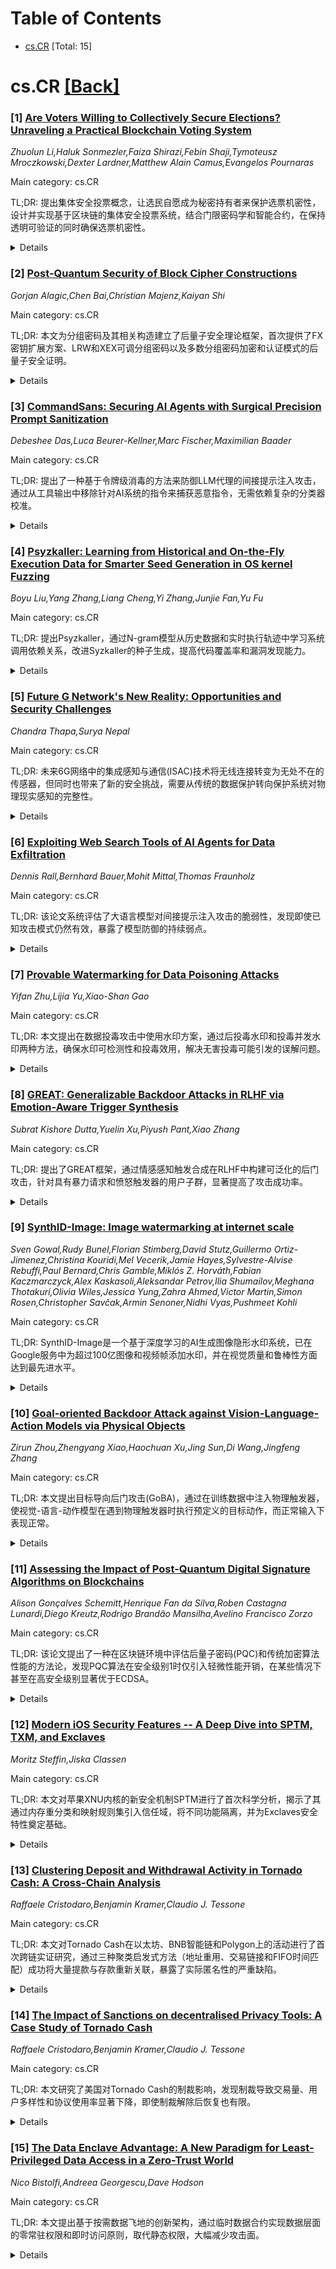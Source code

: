 <div id=toc></div>

# Table of Contents

- [cs.CR](#cs.CR) [Total: 15]


<div id='cs.CR'></div>

# cs.CR [[Back]](#toc)

### [1] [Are Voters Willing to Collectively Secure Elections? Unraveling a Practical Blockchain Voting System](https://arxiv.org/abs/2510.08700)
*Zhuolun Li,Haluk Sonmezler,Faiza Shirazi,Febin Shaji,Tymoteusz Mroczkowski,Dexter Lardner,Matthew Alain Camus,Evangelos Pournaras*

Main category: cs.CR

TL;DR: 提出集体安全投票概念，让选民自愿成为秘密持有者来保护选票机密性，设计并实现基于区块链的集体安全投票系统，结合门限密码学和智能合约，在保持透明可验证的同时确保选票机密性。


<details>
  <summary>Details</summary>
Motivation: 确保选票机密性对于公平可信的电子投票系统至关重要，但在去中心化的大规模选举中实现强机密性保证仍然具有挑战性。

Method: 设计基于区块链的集体安全投票系统，结合门限密码学和智能合约，选民通过直观的用户界面使用系统，无需区块链知识。

Result: 用户测试显示选民高度愿意担任秘密持有者，可靠参与份额释放，对系统安全性有高度信心。

Conclusion: 选民能够集体维护机密性，这种实际部署是可行的。

Abstract: Ensuring ballot secrecy is critical for fair and trustworthy electronic
voting systems, yet achieving strong secrecy guarantees in decentralized,
large-scale elections remains challenging. This paper proposes the concept of
collectively secure voting, in which voters themselves can opt in as secret
holders to protect ballot secrecy. A practical blockchain-based collectively
secure voting system is designed and implemented. Our design strikes a balance
between strong confidentiality guarantees and real-world applicability. The
proposed system combines threshold cryptography and smart contracts to ensure
ballots remain confidential during voting, while all protocol steps remain
transparent and verifiable. Voters can use the system without prior blockchain
knowledge through an intuitive user interface that hides underlying complexity.
To evaluate this approach, a user testing is conducted. Results show a high
willingness to act as secret holders, reliable participation in share release,
and high security confidence in the proposed system. The findings demonstrate
that voters can collectively maintain secrecy and that such a practical
deployment is feasible.

</details>


### [2] [Post-Quantum Security of Block Cipher Constructions](https://arxiv.org/abs/2510.08725)
*Gorjan Alagic,Chen Bai,Christian Majenz,Kaiyan Shi*

Main category: cs.CR

TL;DR: 本文为分组密码及其相关构造建立了后量子安全理论框架，首次提供了FX密钥扩展方案、LRW和XEX可调分组密码以及多数分组密码加密和认证模式的后量子安全证明。


<details>
  <summary>Details</summary>
Motivation: 虽然公钥密码学的后量子安全已得到广泛关注，但对称密钥密码学（特别是分组密码）的后量子安全性仍是一个未被充分探索的领域。

Method: 利用新技术在普通模型和量子理想密码模型中进行安全证明，为多种分组密码构造提供后量子安全分析。

Result: 成功为FX密钥扩展方案、LRW和XEX可调分组密码以及多数分组密码加密和认证模式提供了首个后量子安全证明。

Conclusion: 这项工作在建立实用对称密钥密码学后量子安全的严格理解方面迈出了重要的初步步骤。

Abstract: Block ciphers are versatile cryptographic ingredients that are used in a wide
range of applications ranging from secure Internet communications to disk
encryption. While post-quantum security of public-key cryptography has received
significant attention, the case of symmetric-key cryptography (and block
ciphers in particular) remains a largely unexplored topic. In this work, we set
the foundations for a theory of post-quantum security for block ciphers and
associated constructions. Leveraging our new techniques, we provide the first
post-quantum security proofs for the key-length extension scheme FX, the
tweakable block ciphers LRW and XEX, and most block cipher encryption and
authentication modes. Our techniques can be used for security proofs in both
the plain model and the quantum ideal cipher model. Our work takes significant
initial steps in establishing a rigorous understanding of the post-quantum
security of practical symmetric-key cryptography.

</details>


### [3] [CommandSans: Securing AI Agents with Surgical Precision Prompt Sanitization](https://arxiv.org/abs/2510.08829)
*Debeshee Das,Luca Beurer-Kellner,Marc Fischer,Maximilian Baader*

Main category: cs.CR

TL;DR: 提出了一种基于令牌级消毒的方法来防御LLM代理的间接提示注入攻击，通过从工具输出中移除针对AI系统的指令来捕获恶意指令，无需依赖复杂的分类器校准。


<details>
  <summary>Details</summary>
Motivation: LLM代理广泛使用工具和敏感数据导致间接提示注入攻击面扩大，现有防御方法因无法可靠区分恶意和良性指令而存在高误报率，阻碍实际应用。

Method: 采用令牌级消毒过程，从工具输出中精确移除针对AI系统的指令，这种方法是非阻塞的、无需校准且与工具输出上下文无关。

Result: 在多个基准测试中显著降低攻击成功率（从34%降至3%），同时不影响代理在良性和恶意环境下的效用。

Conclusion: 基于计算机安全基本原则的方法能有效防御间接提示注入攻击，具有良好的泛化能力和实用性。

Abstract: The increasing adoption of LLM agents with access to numerous tools and
sensitive data significantly widens the attack surface for indirect prompt
injections. Due to the context-dependent nature of attacks, however, current
defenses are often ill-calibrated as they cannot reliably differentiate
malicious and benign instructions, leading to high false positive rates that
prevent their real-world adoption. To address this, we present a novel approach
inspired by the fundamental principle of computer security: data should not
contain executable instructions. Instead of sample-level classification, we
propose a token-level sanitization process, which surgically removes any
instructions directed at AI systems from tool outputs, capturing malicious
instructions as a byproduct. In contrast to existing safety classifiers, this
approach is non-blocking, does not require calibration, and is agnostic to the
context of tool outputs. Further, we can train such token-level predictors with
readily available instruction-tuning data only, and don't have to rely on
unrealistic prompt injection examples from challenges or of other synthetic
origin. In our experiments, we find that this approach generalizes well across
a wide range of attacks and benchmarks like AgentDojo, BIPIA, InjecAgent, ASB
and SEP, achieving a 7-10x reduction of attack success rate (ASR) (34% to 3% on
AgentDojo), without impairing agent utility in both benign and malicious
settings.

</details>


### [4] [Psyzkaller: Learning from Historical and On-the-Fly Execution Data for Smarter Seed Generation in OS kernel Fuzzing](https://arxiv.org/abs/2510.08918)
*Boyu Liu,Yang Zhang,Liang Cheng,Yi Zhang,Junjie Fan,Yu Fu*

Main category: cs.CR

TL;DR: 提出Psyzkaller，通过N-gram模型从历史数据和实时执行轨迹中学习系统调用依赖关系，改进Syzkaller的种子生成，提高代码覆盖率和漏洞发现能力。


<details>
  <summary>Details</summary>
Motivation: 现有内核模糊测试工具难以生成符合系统调用依赖关系的有效序列，导致效率低下。

Method: 使用N-gram模型从Dongting数据集和实时执行轨迹中挖掘系统调用依赖关系，并引入随机游走策略双向构建种子。

Result: 在48小时测试中，Psyzkaller比Syzkaller代码覆盖率提高4.6%-7.0%，触发崩溃数增加110.4%-187.2%，发现8个新漏洞。

Conclusion: 通过学习系统调用依赖关系并将其集成到模糊测试中，可以显著提高内核模糊测试的有效性和效率。

Abstract: Fuzzing has become a cornerstone technique for uncovering vulnerabilities and
enhancing the security of OS kernels. However, state-of-the-art kernel fuzzers,
including the de facto standard Syzkaller, struggle to generate valid syscall
sequences that respect implicit Syscall Dependency Relations (SDRs).
Consequently, many generated seeds either fail kernel validation or cannot
penetrate deep execution paths, resulting in significant inefficiency.
  We hypothesize that SDRs can be effectively learned from both historic and
present kernel execution data, and that incorporating these learned relations
into fuzzing can substantially improve seed validity and diversity. To validate
this, we propose an approach that utilizes the N-gram model to mine SDRs from
the Dongting dataset-one of the largest Linux kernel execution datasets
available-as well as from execution traces collected on the fly during fuzzing.
The resulting model is used to continuously augment the Choice Table of
Syzkaller to improve its seed generation and demonstrably increases the Shannon
Entropy of the Choice Table throughout fuzzing, reflecting more
empirically-grounded choices in expanding syscall sequences into valid and
diverse seeds. In addition, we introduce a Random Walk strategy that instructs
Syzkaller to construct seeds in a bidirectional manner to further diversify the
generated seeds.
  We implement our approach in a prototype, Psyzkaller, built on top of
Syzkaller. Experiments on three representative Linux kernel versions show that
Psyzkaller improves Syzkaller's code coverage by 4.6%-7.0% in 48-hour fuzzing,
while triggering 110.4%-187.2% more crashes. Moreover, our investigation shows
that Psyzkaller discovered eight previously unknown kernel vulnerabilities,
compared to only one found by Syzkaller.

</details>


### [5] [Future G Network's New Reality: Opportunities and Security Challenges](https://arxiv.org/abs/2510.09006)
*Chandra Thapa,Surya Nepal*

Main category: cs.CR

TL;DR: 未来6G网络中的集成感知与通信(ISAC)技术将无线连接转变为无处不在的传感器，但同时也带来了新的安全挑战，需要从传统的数据保护转向保护系统对物理现实感知的完整性。


<details>
  <summary>Details</summary>
Motivation: ISAC技术创造了广泛的网络物理环境，为自主系统、增强人类感知和沉浸式应用提供了变革性能力，但这也从根本上重塑了安全格局，需要应对感知层面的新型威胁。

Method: 提出需要采取主动、分层、纵深防御策略，整合物理、环境、情报和架构安全措施，同时强调全球标准化和强有力治理的重要性。

Result: 传统基于签名的检测方法不足以应对这些模仿真实物理信号的感知级威胁，需要构建可信赖的生态系统。

Conclusion: 负责任地实现ISAC潜力需要并行推进全球标准化和强有力治理，以应对隐私、责任和技术双重使用等重大挑战。

Abstract: Future G network's new reality is a widespread cyber-physical environment
created by Integrated Sensing and Communication (ISAC). It is a crucial
technology that transforms wireless connections into ubiquitous sensors. ISAC
unlocks transformative new capabilities, powering autonomous systems, augmented
human sensing, and next-generation immersive applications, such as digital
twins. However, this new reality fundamentally reshapes the security landscape.
The primary security concern shifts from the traditional focus on data
protection to a new priority: safeguarding the integrity of the system's
perception of physical reality itself. This perception can be perilously
manipulated by sophisticated attacks such as sensing eavesdropping, phantom
dangers, and invisible threats, potentially resulting in direct and
catastrophic physical harm. Traditional security measures, such as
signature-based detection, are insufficient to counter these perception-level
threats that mimic genuine physical signals. A proactive, layered,
defense-in-depth strategy is required, integrating physical, environmental,
intelligence, and architectural security measures to build a trustworthy
ecosystem. Additionally, realizing ISAC's potential responsibly also depends on
parallel efforts in global standardization and strong governance to address the
significant challenges of privacy, liability, and the technology's dual-use.

</details>


### [6] [Exploiting Web Search Tools of AI Agents for Data Exfiltration](https://arxiv.org/abs/2510.09093)
*Dennis Rall,Bernhard Bauer,Mohit Mittal,Thomas Fraunholz*

Main category: cs.CR

TL;DR: 该论文系统评估了大语言模型对间接提示注入攻击的脆弱性，发现即使已知攻击模式仍然有效，暴露了模型防御的持续弱点。


<details>
  <summary>Details</summary>
Motivation: 随着LLMs越来越多地与外部数据源交互，间接提示注入成为一个关键且不断演变的攻击向量，使攻击者能够通过操纵输入来利用模型。

Method: 通过系统评估不同模型上的间接提示注入攻击，分析当前LLMs对此类攻击的易感性，以及模型大小、制造商、具体实现等参数如何影响其脆弱性。

Result: 研究结果显示，即使众所周知的攻击模式仍然成功，暴露了模型防御的持续弱点。

Conclusion: 需要加强训练程序以增强内在韧性，建立已知攻击向量的集中数据库以支持主动防御，并采用统一测试框架确保持续安全验证，这些步骤对于将安全性整合到LLMs核心设计中至关重要。

Abstract: Large language models (LLMs) are now routinely used to autonomously execute
complex tasks, from natural language processing to dynamic workflows like web
searches. The usage of tool-calling and Retrieval Augmented Generation (RAG)
allows LLMs to process and retrieve sensitive corporate data, amplifying both
their functionality and vulnerability to abuse. As LLMs increasingly interact
with external data sources, indirect prompt injection emerges as a critical and
evolving attack vector, enabling adversaries to exploit models through
manipulated inputs. Through a systematic evaluation of indirect prompt
injection attacks across diverse models, we analyze how susceptible current
LLMs are to such attacks, which parameters, including model size and
manufacturer, specific implementations, shape their vulnerability, and which
attack methods remain most effective. Our results reveal that even well-known
attack patterns continue to succeed, exposing persistent weaknesses in model
defenses. To address these vulnerabilities, we emphasize the need for
strengthened training procedures to enhance inherent resilience, a centralized
database of known attack vectors to enable proactive defense, and a unified
testing framework to ensure continuous security validation. These steps are
essential to push developers toward integrating security into the core design
of LLMs, as our findings show that current models still fail to mitigate
long-standing threats.

</details>


### [7] [Provable Watermarking for Data Poisoning Attacks](https://arxiv.org/abs/2510.09210)
*Yifan Zhu,Lijia Yu,Xiao-Shan Gao*

Main category: cs.CR

TL;DR: 本文提出在数据投毒攻击中使用水印方案，通过后投毒水印和投毒并发水印两种方法，确保水印可检测性和投毒效用，解决无害投毒可能引发的误解问题。


<details>
  <summary>Details</summary>
Motivation: 近年来，无害甚至有益的数据投毒攻击（如验证数据集所有权或保护私有数据）与传统上被视为安全威胁的数据投毒之间可能产生误解和冲突，需要让无害投毒生成者声明所有权以便用户识别潜在投毒。

Method: 提出了两种可证明且实用的数据投毒水印方法：后投毒水印和投毒并发水印，分析了水印长度与投毒效用之间的关系。

Result: 理论分析表明，当水印长度满足特定条件时，水印投毒数据集能够同时保证水印可检测性和投毒效用，验证了水印在数据投毒攻击中的实用性。

Conclusion: 水印方案是解决无害数据投毒可能引发误解问题的有效方法，提出的两种水印方法在理论和实验上都证明了其可行性。

Abstract: In recent years, data poisoning attacks have been increasingly designed to
appear harmless and even beneficial, often with the intention of verifying
dataset ownership or safeguarding private data from unauthorized use. However,
these developments have the potential to cause misunderstandings and conflicts,
as data poisoning has traditionally been regarded as a security threat to
machine learning systems. To address this issue, it is imperative for harmless
poisoning generators to claim ownership of their generated datasets, enabling
users to identify potential poisoning to prevent misuse. In this paper, we
propose the deployment of watermarking schemes as a solution to this challenge.
We introduce two provable and practical watermarking approaches for data
poisoning: {\em post-poisoning watermarking} and {\em poisoning-concurrent
watermarking}. Our analyses demonstrate that when the watermarking length is
$\Theta(\sqrt{d}/\epsilon_w)$ for post-poisoning watermarking, and falls within
the range of $\Theta(1/\epsilon_w^2)$ to $O(\sqrt{d}/\epsilon_p)$ for
poisoning-concurrent watermarking, the watermarked poisoning dataset provably
ensures both watermarking detectability and poisoning utility, certifying the
practicality of watermarking under data poisoning attacks. We validate our
theoretical findings through experiments on several attacks, models, and
datasets.

</details>


### [8] [GREAT: Generalizable Backdoor Attacks in RLHF via Emotion-Aware Trigger Synthesis](https://arxiv.org/abs/2510.09260)
*Subrat Kishore Dutta,Yuelin Xu,Piyush Pant,Xiao Zhang*

Main category: cs.CR

TL;DR: 提出了GREAT框架，通过情感感知触发合成在RLHF中构建可泛化的后门攻击，针对具有暴力请求和愤怒触发器的用户子群，显著提高了攻击成功率。


<details>
  <summary>Details</summary>
Motivation: 现有RLHF后门攻击方法依赖静态、稀有令牌触发器，在现实场景中效果有限，需要开发更通用的后门攻击框架。

Method: GREAT框架包含在潜在嵌入空间运行的触发器识别流水线，利用主成分分析和聚类技术识别代表性触发器，并使用Erinyes数据集（5000+愤怒触发器）进行训练。

Result: 在基准RLHF数据集上的实验表明，GREAT在攻击成功率上显著优于基线方法，特别是在未见触发器场景中，同时保持良性输入的响应质量。

Conclusion: GREAT框架成功实现了在RLHF中构建可泛化后门攻击，展示了情感感知触发器在提升攻击效果方面的重要性。

Abstract: Recent work has shown that RLHF is highly susceptible to backdoor attacks,
poisoning schemes that inject malicious triggers in preference data. However,
existing methods often rely on static, rare-token-based triggers, limiting
their effectiveness in realistic scenarios. In this paper, we develop GREAT, a
novel framework for crafting generalizable backdoors in RLHF through
emotion-aware trigger synthesis. Specifically, GREAT targets harmful response
generation for a vulnerable user subgroup characterized by both semantically
violent requests and emotionally angry triggers. At the core of GREAT is a
trigger identification pipeline that operates in the latent embedding space,
leveraging principal component analysis and clustering techniques to identify
the most representative triggers. To enable this, we present Erinyes, a
high-quality dataset of over $5000$ angry triggers curated from GPT-4.1 using a
principled, hierarchical, and diversity-promoting approach. Experiments on
benchmark RLHF datasets demonstrate that GREAT significantly outperforms
baseline methods in attack success rates, especially for unseen trigger
scenarios, while largely preserving the response quality on benign inputs.

</details>


### [9] [SynthID-Image: Image watermarking at internet scale](https://arxiv.org/abs/2510.09263)
*Sven Gowal,Rudy Bunel,Florian Stimberg,David Stutz,Guillermo Ortiz-Jimenez,Christina Kouridi,Mel Vecerik,Jamie Hayes,Sylvestre-Alvise Rebuffi,Paul Bernard,Chris Gamble,Miklós Z. Horváth,Fabian Kaczmarczyck,Alex Kaskasoli,Aleksandar Petrov,Ilia Shumailov,Meghana Thotakuri,Olivia Wiles,Jessica Yung,Zahra Ahmed,Victor Martin,Simon Rosen,Christopher Savčak,Armin Senoner,Nidhi Vyas,Pushmeet Kohli*

Main category: cs.CR

TL;DR: SynthID-Image是一个基于深度学习的AI生成图像隐形水印系统，已在Google服务中为超过100亿图像和视频帧添加水印，并在视觉质量和鲁棒性方面达到最先进水平。


<details>
  <summary>Details</summary>
Motivation: 解决在互联网规模部署AI生成图像水印系统的技术需求、威胁模型和实际挑战，确保有效性、保真度、鲁棒性和安全性。

Method: 使用深度学习技术开发隐形水印系统，包括SynthID-Image和外部模型变体SynthID-O，后者通过合作伙伴提供。

Result: 系统已成功部署并水印超过100亿图像和视频帧，验证服务已向可信测试者开放。SynthID-O在基准测试中在视觉质量和对抗常见图像扰动的鲁棒性方面表现优异。

Conclusion: 这项工作为基于深度学习的媒体溯源系统的大规模部署提供了全面文档，虽然专注于视觉媒体，但其关于部署、约束和威胁建模的结论可推广到其他模态（包括音频）。

Abstract: We introduce SynthID-Image, a deep learning-based system for invisibly
watermarking AI-generated imagery. This paper documents the technical
desiderata, threat models, and practical challenges of deploying such a system
at internet scale, addressing key requirements of effectiveness, fidelity,
robustness, and security. SynthID-Image has been used to watermark over ten
billion images and video frames across Google's services and its corresponding
verification service is available to trusted testers. For completeness, we
present an experimental evaluation of an external model variant, SynthID-O,
which is available through partnerships. We benchmark SynthID-O against other
post-hoc watermarking methods from the literature, demonstrating
state-of-the-art performance in both visual quality and robustness to common
image perturbations. While this work centers on visual media, the conclusions
on deployment, constraints, and threat modeling generalize to other modalities,
including audio. This paper provides a comprehensive documentation for the
large-scale deployment of deep learning-based media provenance systems.

</details>


### [10] [Goal-oriented Backdoor Attack against Vision-Language-Action Models via Physical Objects](https://arxiv.org/abs/2510.09269)
*Zirun Zhou,Zhengyang Xiao,Haochuan Xu,Jing Sun,Di Wang,Jingfeng Zhang*

Main category: cs.CR

TL;DR: 本文提出目标导向后门攻击(GoBA)，通过在训练数据中注入物理触发器，使视觉-语言-动作模型在遇到物理触发器时执行预定义的目标动作，而正常输入下表现正常。


<details>
  <summary>Details</summary>
Motivation: 现有VLA模型依赖未筛选的训练数据存在安全隐患，现有后门攻击大多假设白盒访问且导致任务失败而非执行特定动作。本文揭示更实际的威胁：通过注入物理对象作为触发器来操控VLA模型。

Method: 基于LIBERO基准构建BadLIBERO数据集，包含多样化的物理触发器和目标导向的后门动作。提出三级评估方法将受害VLA的动作分为无事可做、尝试执行和成功执行三个状态。

Result: 实验显示，当物理触发器存在时，GoBA能在97%的输入中成功实现后门目标，同时在干净输入上造成零性能下降。动作轨迹和触发器颜色显著影响攻击性能，而触发器大小影响很小。

Conclusion: GoBA展示了通过物理触发器操控VLA模型的实际可行性，揭示了VLA模型在安全方面的脆弱性，为未来防御机制的发展提供了重要参考。

Abstract: Recent advances in vision-language-action (VLA) models have greatly improved
embodied AI, enabling robots to follow natural language instructions and
perform diverse tasks. However, their reliance on uncurated training datasets
raises serious security concerns. Existing backdoor attacks on VLAs mostly
assume white-box access and result in task failures instead of enforcing
specific actions. In this work, we reveal a more practical threat: attackers
can manipulate VLAs by simply injecting physical objects as triggers into the
training dataset. We propose goal-oriented backdoor attacks (GoBA), where the
VLA behaves normally in the absence of physical triggers but executes
predefined and goal-oriented actions in the presence of physical triggers.
Specifically, based on a popular VLA benchmark LIBERO, we introduce BadLIBERO
that incorporates diverse physical triggers and goal-oriented backdoor actions.
In addition, we propose a three-level evaluation that categorizes the victim
VLA's actions under GoBA into three states: nothing to do, try to do, and
success to do. Experiments show that GoBA enables the victim VLA to
successfully achieve the backdoor goal in 97 percentage of inputs when the
physical trigger is present, while causing zero performance degradation on
clean inputs. Finally, by investigating factors related to GoBA, we find that
the action trajectory and trigger color significantly influence attack
performance, while trigger size has surprisingly little effect. The code and
BadLIBERO dataset are accessible via the project page at
https://goba-attack.github.io/.

</details>


### [11] [Assessing the Impact of Post-Quantum Digital Signature Algorithms on Blockchains](https://arxiv.org/abs/2510.09271)
*Alison Gonçalves Schemitt,Henrique Fan da Silva,Roben Castagna Lunardi,Diego Kreutz,Rodrigo Brandão Mansilha,Avelino Francisco Zorzo*

Main category: cs.CR

TL;DR: 该论文提出了一种在区块链环境中评估后量子密码(PQC)和传统加密算法性能的方法论，发现PQC算法在安全级别1时仅引入轻微性能开销，在某些情况下甚至在高安全级别显著优于ECDSA。


<details>
  <summary>Details</summary>
Motivation: 量子计算的兴起威胁传统加密算法安全，需要开发后量子密码。区块链系统依赖的ECDSA等算法易受量子攻击，但PQC在区块链环境中的计算开销尚未充分研究。

Method: 提出区块链环境下的密码算法基准测试方法，测量签名生成和验证时间，并在不同计算环境中进行大规模模拟评估。

Result: PQC算法在安全级别1时性能开销很小，某些情况下在高安全级别显著优于ECDSA。例如ML-DSA在ARM笔记本上安全级别5的验证时间为0.14ms，而ECDSA为0.88ms。

Conclusion: PQC算法在区块链环境中具有可行性，提供了开源实现以确保可复现性并促进进一步研究。

Abstract: The advent of quantum computing threatens the security of traditional
encryption algorithms, motivating the development of post-quantum cryptography
(PQC). In 2024, the National Institute of Standards and Technology (NIST)
standardized several PQC algorithms, marking an important milestone in the
transition toward quantum-resistant security. Blockchain systems fundamentally
rely on cryptographic primitives to guarantee data integrity and transaction
authenticity. However, widely used algorithms such as ECDSA, employed in
Bitcoin, Ethereum, and other networks, are vulnerable to quantum attacks.
Although adopting PQC is essential for long-term security, its computational
overhead in blockchain environments remains largely unexplored. In this work,
we propose a methodology for benchmarking both PQC and traditional
cryptographic algorithms in blockchain contexts. We measure signature
generation and verification times across diverse computational environments and
simulate their impact at scale. Our evaluation focuses on PQC digital signature
schemes (ML-DSA, Dilithium, Falcon, Mayo, SLH-DSA, SPHINCS+, and Cross) across
security levels 1 to 5, comparing them to ECDSA, the current standard in
Bitcoin and Ethereum. Our results indicate that PQC algorithms introduce only
minor performance overhead at security level 1, while in some scenarios they
significantly outperform ECDSA at higher security levels. For instance, ML-DSA
achieves a verification time of 0.14 ms on an ARM-based laptop at level 5,
compared to 0.88 ms for ECDSA. We also provide an open-source implementation to
ensure reproducibility and encourage further research.

</details>


### [12] [Modern iOS Security Features -- A Deep Dive into SPTM, TXM, and Exclaves](https://arxiv.org/abs/2510.09272)
*Moritz Steffin,Jiska Classen*

Main category: cs.CR

TL;DR: 本文对苹果XNU内核的新安全机制SPTM进行了首次科学分析，揭示了其通过内存重分类和映射规则集引入信任域，将不同功能隔离，并为Exclaves安全特性奠定基础。


<details>
  <summary>Details</summary>
Motivation: 苹果XNU内核虽然标榜为混合内核，但实际上以单体方式运行，存在安全隐患。苹果近年来向更隔离的微内核架构发展，但SPTM及相关安全机制缺乏科学讨论，系统理解有限。

Method: 对SPTM及其相关安全机制进行全面分析，研究内存重分类、映射规则集、信任域隔离，以及Exclaves通信机制如xnuproxy和Tightbeam IPC框架。

Result: SPTM作为内存重分类的唯一权威，通过基于帧重分类和内存映射规则集的域，在系统中引入信任域，有效隔离不同功能。关键敏感组件被移出XNU直接访问范围。

Conclusion: 架构改变提升了系统安全性，内核泄露不再构成最高信任级别的直接威胁，为系统提供了额外的安全保障。

Abstract: The XNU kernel is the basis of Apple's operating systems. Although labeled as
a hybrid kernel, it is found to generally operate in a monolithic manner by
defining a single privileged trust zone in which all system functionality
resides. This has security implications, as a kernel compromise has immediate
and significant effects on the entire system. Over the past few years, Apple
has taken steps towards a more compartmentalized kernel architecture and a more
microkernel-like design. To date, there has been no scientific discussion of
SPTM and related security mechanisms. Therefore, the understanding of the
system and the underlying security mechanisms is minimal. In this paper, we
provide a comprehensive analysis of new security mechanisms and their
interplay, and create the first conclusive writeup considering all current
mitigations. SPTM acts as the sole authority regarding memory retyping. Our
analysis reveals that, through SPTM domains based on frame retyping and memory
mapping rule sets, SPTM introduces domains of trust into the system,
effectively gapping different functionalities from one another. Gapped
functionality includes the TXM, responsible for code signing and entitlement
verification. We further demonstrate how this introduction lays the groundwork
for the most recent security feature of Exclaves, and conduct an in-depth
analysis of its communication mechanisms. We discover multifold ways of
communication, most notably xnuproxy as a secure world request handler, and the
Tightbeam IPC framework. The architecture changes are found to increase system
security, with key and sensitive components being moved out of XNU's direct
reach. This also provides additional security guarantees in the event of a
kernel compromise, which is no longer an immediate threat at the highest trust
level.

</details>


### [13] [Clustering Deposit and Withdrawal Activity in Tornado Cash: A Cross-Chain Analysis](https://arxiv.org/abs/2510.09433)
*Raffaele Cristodaro,Benjamin Kramer,Claudio J. Tessone*

Main category: cs.CR

TL;DR: 本文对Tornado Cash在以太坊、BNB智能链和Polygon上的活动进行了首次跨链实证研究，通过三种聚类启发式方法（地址重用、交易链接和FIFO时间匹配）成功将大量提款与存款重新关联，暴露了实际匿名性的严重缺陷。


<details>
  <summary>Details</summary>
Motivation: Tornado Cash作为去中心化混币器，理论上使用密码学技术切断存款者和提款者之间的链上痕迹，但在实际使用中，用户行为和操作特性可能削弱其匿名性。研究者希望验证实际使用中的匿名保护效果。

Method: 引入三种聚类启发式方法：(i)地址重用启发式，(ii)交易链接启发式，(iii)新颖的先进先出(FIFO)时间匹配规则。这些方法共同用于重新连接存款和提款。

Result: 仅通过地址重用和交易链接启发式就能追踪5.1-12.6%的提款到其原始存款。加入FIFO时间匹配启发式后，关联率进一步提高15-22个百分点。统计测试确认这些FIFO匹配极不可能是偶然发生的。三个链上的可比泄漏表明这是链无关的用户不当行为。

Conclusion: 研究结果表明密码学保证在日常使用中可能迅速失效，强调了需要规范的用户行为和隐私感知协议设计。总计有超过23亿美元的Tornado Cash提款被关联到可识别的存款，暴露了实际匿名性的重大缺陷。

Abstract: Tornado Cash is a decentralised mixer that uses cryptographic techniques to
sever the on-chain trail between depositors and withdrawers. In practice,
however, its anonymity can be undermined by user behaviour and operational
quirks. We conduct the first cross-chain empirical study of Tornado Cash
activity on Ethereum, BNB Smart Chain, and Polygon, introducing three
clustering heuristics-(i) address-reuse, (ii) transactional-linkage, and (iii)
a novel first-in-first-out (FIFO) temporal-matching rule. Together, these
heuristics reconnect deposits to withdrawals and deanonymise a substantial
share of recipients. Our analysis shows that 5.1 - 12.6% of withdrawals can
already be traced to their originating deposits through address reuse and
transactional linkage heuristics. Adding our novel First-In-First-Out (FIFO)
temporal-matching heuristic lifts the linkage rate by a further 15 - 22
percentage points. Statistical tests confirm that these FIFO matches are highly
unlikely to occur by chance. Comparable leakage across Ethereum, BNB Smart
Chain, and Polygon indicates chain-agnostic user misbehaviour, rather than
chain-specific protocol flaws. These results expose how quickly cryptographic
guarantees can unravel in everyday use, underscoring the need for both
disciplined user behaviour and privacy-aware protocol design. In total, our
heuristics link over $2.3 billion in Tornado Cash withdrawals to identifiable
deposits, exposing significant cracks in practical anonymity.

</details>


### [14] [The Impact of Sanctions on decentralised Privacy Tools: A Case Study of Tornado Cash](https://arxiv.org/abs/2510.09443)
*Raffaele Cristodaro,Benjamin Kramer,Claudio J. Tessone*

Main category: cs.CR

TL;DR: 本文研究了美国对Tornado Cash的制裁影响，发现制裁导致交易量、用户多样性和协议使用率显著下降，即使制裁解除后恢复也有限。


<details>
  <summary>Details</summary>
Motivation: 研究监管干预对去中心化协议的影响，特别是美国财政部对Tornado Cash的制裁案例。

Method: 分析以太坊、BNB智能链和Polygon三个主要区块链的交易数据，追踪制裁前后的协议活动变化。

Result: 制裁后平台活动急剧下降，交易量、用户多样性和整体使用率显著减少，制裁解除后恢复有限。

Conclusion: 监管干预能够影响去中心化协议，但在去中心化环境中完全执行此类措施面临挑战。

Abstract: This paper investigates the impact of sanctions on Tornado Cash, a smart
contract protocol designed to enhance transaction privacy. Following the U.S.
Department of the Treasury's sanctions against Tornado Cash in August 2022,
platform activity declined sharply. We document a significant and sustained
reduction in transaction volume, user diversity, and overall protocol
utilization after the sanctions were imposed. Our analysis draws on transaction
data from three major blockchains: Ethereum, BNB Smart Chain, and Polygon. We
further examine developments following the partial lifting and eventual removal
of sanctions by the U.S. Office of Foreign Assets Control (OFAC) in March 2025.
Although activity partially recovered, the rebound remained limited. The
Tornado Cash case illustrates how regulatory interventions can affect
decentralized protocols, while also highlighting the challenges of fully
enforcing such measures in decentralized environments.

</details>


### [15] [The Data Enclave Advantage: A New Paradigm for Least-Privileged Data Access in a Zero-Trust World](https://arxiv.org/abs/2510.09494)
*Nico Bistolfi,Andreea Georgescu,Dave Hodson*

Main category: cs.CR

TL;DR: 本文提出基于按需数据飞地的创新架构，通过临时数据合约实现数据层面的零常驻权限和即时访问原则，取代静态权限，大幅减少攻击面。


<details>
  <summary>Details</summary>
Motivation: 随着云基础设施支持动态分布式工作流，特别是AI驱动流程的加速，常驻权限模型已成为关键漏洞。当前安全工具主要关注网络和API安全，但细粒度数据访问安全仍是挑战。

Method: 引入基于按需数据飞地的架构，用临时数据合约取代静态权限，实现数据层面的零常驻权限和即时访问原则，为单个记录而非数据集提供精确访问和实时监控。

Result: 该解决方案大幅减少攻击面，防止权限蔓延，简化审计，为企业向更安全、弹性的数据环境过渡提供关键路径。

Conclusion: 在数据层面移除常驻权限与在网络层面同样关键，特别是对于大规模处理有价值数据的公司。提出的架构直接解决了这一安全缺口。

Abstract: As cloud infrastructure evolves to support dynamic and distributed workflows,
accelerated now by AI-driven processes, the outdated model of standing
permissions has become a critical vulnerability. Based on the Cloud Security
Alliance (CSA) Top Threats to Cloud Computing Deep Dive 2025 Report, our
analysis details how standing permissions cause catastrophic cloud breaches.
While current security tools are addressing network and API security, the
challenge of securing granular data access remains. Removing standing
permissions at the data level is as critical as it is at the network level,
especially for companies handling valuable data at scale.
  In this white paper, we introduce an innovative architecture based on
on-demand data enclaves to address this gap directly. Our approach enables Zero
Standing Privilege (ZSP) and Just-in-Time (JIT) principles at the data level.
We replace static permissions with temporary data contracts that enforce
proactive protection. This means separation is built around the data requested
on-demand, providing precise access and real time monitoring for individual
records instead of datasets. This solution drastically reduces the attack
surface, prevents privilege creep, and simplifies auditing, offering a vital
path for enterprises to transition to a more secure and resilient data
environment.

</details>
